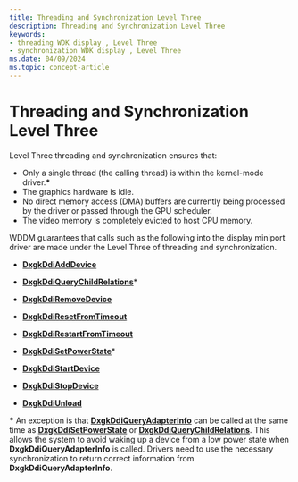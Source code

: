 ```yaml
---
title: Threading and Synchronization Level Three
description: Threading and Synchronization Level Three
keywords:
- threading WDK display , Level Three
- synchronization WDK display , Level Three
ms.date: 04/09/2024
ms.topic: concept-article
---
```


# Threading and Synchronization Level Three

Level Three threading and synchronization ensures that:

* Only a single thread (the calling thread) is within the kernel-mode driver.**\***
* The graphics hardware is idle.
* No direct memory access (DMA) buffers are currently being processed by the driver or passed through the GPU scheduler.
* The video memory is completely evicted to host CPU memory.

WDDM guarantees that calls such as the following into the display miniport driver are made under the Level Three of threading and synchronization.

* [**DxgkDdiAddDevice**](/windows-hardware/drivers/ddi/dispmprt/nc-dispmprt-dxgkddi_add_device)

* [**DxgkDdiQueryChildRelations**](/windows-hardware/drivers/ddi/dispmprt/nc-dispmprt-dxgkddi_query_child_relations)*

* [**DxgkDdiRemoveDevice**](/windows-hardware/drivers/ddi/dispmprt/nc-dispmprt-dxgkddi_remove_device)

* [**DxgkDdiResetFromTimeout**](/windows-hardware/drivers/ddi/d3dkmddi/nc-d3dkmddi-dxgkddi_resetfromtimeout)

* [**DxgkDdiRestartFromTimeout**](/windows-hardware/drivers/ddi/d3dkmddi/nc-d3dkmddi-dxgkddi_restartfromtimeout)

* [**DxgkDdiSetPowerState**](/windows-hardware/drivers/ddi/dispmprt/nc-dispmprt-dxgkddi_set_power_state)*

* [**DxgkDdiStartDevice**](/windows-hardware/drivers/ddi/dispmprt/nc-dispmprt-dxgkddi_start_device)

* [**DxgkDdiStopDevice**](/windows-hardware/drivers/ddi/dispmprt/nc-dispmprt-dxgkddi_stop_device)

* [**DxgkDdiUnload**](/windows-hardware/drivers/ddi/dispmprt/nc-dispmprt-dxgkddi_unload)

**\*** An exception is that [**DxgkDdiQueryAdapterInfo**](/windows-hardware/drivers/ddi/d3dkmddi/nc-d3dkmddi-dxgkddi_queryadapterinfo) can be called at the same time as [**DxgkDdiSetPowerState**](/windows-hardware/drivers/ddi/dispmprt/nc-dispmprt-dxgkddi_set_power_state) or [**DxgkDdiQueryChildRelations**](/windows-hardware/drivers/ddi/dispmprt/nc-dispmprt-dxgkddi_query_child_relations). This allows the system to avoid waking up a device from a low power state when **DxgkDdiQueryAdapterInfo** is called. Drivers need to use the necessary synchronization to return correct information from **DxgkDdiQueryAdapterInfo**.
